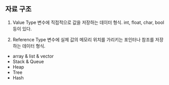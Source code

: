 ## 자료 구조

1) Value Type
변수에 직접적으로 값을 저장하는 데이터 형식.
int, float, char, bool 등이 있다.

2) Reference Type
변수에 실제 값의 메모리 위치를 가리키는 포인터나 참조를 저장하는 데이터 형식.

- array & list & vector
- Stack & Queue
- Heap
- Tree
- Hash